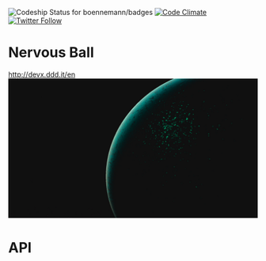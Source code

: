 ![Codeship Status for boennemann/badges](https://david-dm.org/williammanco/Elektro.svg)
[![Code Climate](https://img.shields.io/codeclimate/github/williammanco/Elektro.svg)]()
[![Twitter Follow](https://img.shields.io/twitter/follow/williammanco.svg?style=social&label=Follow)](https://twitter.com/williammanco)

# Nervous Ball
http://devx.ddd.it/en
![NervousBall](./dev_experiment_william.jpg)

# API
